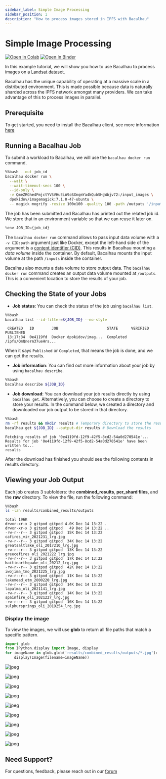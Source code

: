 ```yaml
---
sidebar_label: Simple Image Processing
sidebar_position: 1
description: "How to process images stored in IPFS with Bacalhau"
---
```

# Simple Image Processing

[![Open In Colab](https://colab.research.google.com/assets/colab-badge.svg)](https://colab.research.google.com/github/bacalhau-project/examples/blob/main/data-engineering/image-processing/index.ipynb)
[![Open In Binder](https://mybinder.org/badge.svg)](https://mybinder.org/v2/gh/bacalhau-project/examples/HEAD?labpath=data-engineering%2Fimage-processing%2Findex.ipynb)

In this example tutorial, we will show you how to use Bacalhau to process images on a [Landsat dataset](https://ipfs.io/ipfs/QmeZRGhe4PmjctYVSVHuEiA9oSXnqmYa4kQubSHgWbjv72/). 

Bacalhau has the unique capability of operating at a massive scale in a distributed environment. This is made possible because data is naturally sharded across the IPFS network amongst many providers. We can take advantage of this to process images in parallel.

## Prerequisite

To get started, you need to install the Bacalhau client, see more information [here](https://docs.bacalhau.org/getting-started/installation)

## Running a Bacalhau Job

To submit a workload to Bacalhau, we will use the `bacalhau docker run` command. 


```bash
%%bash --out job_id
bacalhau docker run \
  --wait \
  --wait-timeout-secs 100 \
  --id-only \
  -v QmeZRGhe4PmjctYVSVHuEiA9oSXnqmYa4kQubSHgWbjv72:/input_images \
  dpokidov/imagemagick:7.1.0-47-ubuntu \
  -- magick mogrify -resize 100x100 -quality 100 -path /outputs '/input_images/*.jpg'
```

The job has been submitted and Bacalhau has printed out the related job id. We store that in an environment variable so that we can reuse it later on.


```python
%env JOB_ID={job_id}
```

The `bacalhau docker run` command allows to pass input data volume with a `-v CID:path` argument just like Docker, except the left-hand side of the argument is a [content identifier (CID)](https://github.com/multiformats/cid). This results in Bacalhau mounting a *data volume* inside the container. By default, Bacalhau mounts the input volume at the path `/inputs` inside the container.

Bacalhau also mounts a data volume to store output data. The `bacalhau docker run` command creates an output data volume mounted at `/outputs`. This is a convenient location to store the results of your job. 

## Checking the State of your Jobs

- **Job status**: You can check the status of the job using `bacalhau list`. 


```bash
%%bash
bacalhau list --id-filter=${JOB_ID} --no-style
```

     CREATED   ID        JOB                      STATE      VERIFIED  PUBLISHED               
     13:17:34  0e4119fd  Docker dpokidov/imag...  Completed            /ipfs/QmQnern37ueHrs... 


When it says `Published` or `Completed`, that means the job is done, and we can get the results.

- **Job information**: You can find out more information about your job by using `bacalhau describe`.


```bash
%%bash
bacalhau describe ${JOB_ID}
```

- **Job download**: You can download your job results directly by using `bacalhau get`. Alternatively, you can choose to create a directory to store your results. In the command below, we created a directory and downloaded our job output to be stored in that directory.


```bash
%%bash
rm -rf results && mkdir results # Temporary directory to store the results
bacalhau get ${JOB_ID} --output-dir results # Download the results
```

    Fetching results of job '0e4119fd-12f9-42f5-8cd2-54a0d270541e'...
    Results for job '0e4119fd-12f9-42f5-8cd2-54a0d270541e' have been written to...
    results


After the download has finished you should see the following contents in results directory.

## Viewing your Job Output

Each job creates 3 subfolders: the **combined_results**, **per_shard files**, and the **raw** directory. To view the file, run the following command:


```bash
%%bash
ls -lah results/combined_results/outputs
```

    total 196K
    drwxr-xr-x 2 gitpod gitpod 4.0K Dec 14 13:22 .
    drwxr-xr-x 3 gitpod gitpod   49 Dec 14 13:22 ..
    -rw-r--r-- 3 gitpod gitpod  15K Dec 14 13:22 cafires_vir_2021231_lrg.jpg
    -rw-r--r-- 3 gitpod gitpod  34K Dec 14 13:22 greatsaltlake_oli_2017210_lrg.jpg
    -rw-r--r-- 3 gitpod gitpod  13K Dec 14 13:22 greecefires_oli_2021222_lrg.jpg
    -rw-r--r-- 3 gitpod gitpod  17K Dec 14 13:22 haitiearthquake_oli_20212_lrg.jpg
    -rw-r--r-- 3 gitpod gitpod  42K Dec 14 13:22 iwojima_tmo_2021225_lrg.jpg
    -rw-r--r-- 3 gitpod gitpod  11K Dec 14 13:22 lakemead_etm_2000220_lrg.jpg
    -rw-r--r-- 3 gitpod gitpod  14K Dec 14 13:22 lapalma_oli_2021141_lrg.jpg
    -rw-r--r-- 3 gitpod gitpod  14K Dec 14 13:22 spainfire_oli_2021227_lrg.jpg
    -rw-r--r-- 3 gitpod gitpod  16K Dec 14 13:22 sulphursprings_oli_2019254_lrg.jpg


### Display the image

To view the images, we will use **glob** to return all file paths that match a specific pattern. 


```python
import glob
from IPython.display import Image, display
for imageName in glob.glob('results/combined_results/outputs/*.jpg'):
    display(Image(filename=imageName))
```


    
![jpeg](index_files/index_20_0.jpg)
    



    
![jpeg](index_files/index_20_1.jpg)
    



    
![jpeg](index_files/index_20_2.jpg)
    



    
![jpeg](index_files/index_20_3.jpg)
    



    
![jpeg](index_files/index_20_4.jpg)
    



    
![jpeg](index_files/index_20_5.jpg)
    



    
![jpeg](index_files/index_20_6.jpg)
    



    
![jpeg](index_files/index_20_7.jpg)
    



    
![jpeg](index_files/index_20_8.jpg)
    


## Need Support?

For questions, feedback, please reach out in our [forum](https://github.com/filecoin-project/bacalhau/discussions)
